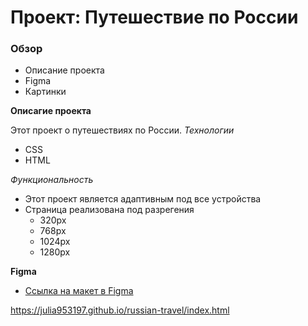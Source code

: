 # Проект: Путешествие по России

### Обзор
* Описание проекта
* Figma
* Картинки

**Описагие проекта**

Этот проект о путешествиях по России.
<i>Технологии </i>
* CSS
* HTML

<i>Функциональность </i>
* Этот проект является адаптивным под все устройства
* Страница реализована под разрегения 
    - 320px
    - 768px
    - 1024px
    - 1280px


**Figma**

* [Ссылка на макет в Figma](https://www.figma.com/file/5S2WSbEFL6awjVWJ0NWL8Q/Sprint-3_-Russia-_-desktop-mobile?node-id=28503%3A0)

https://julia953197.github.io/russian-travel/index.html

